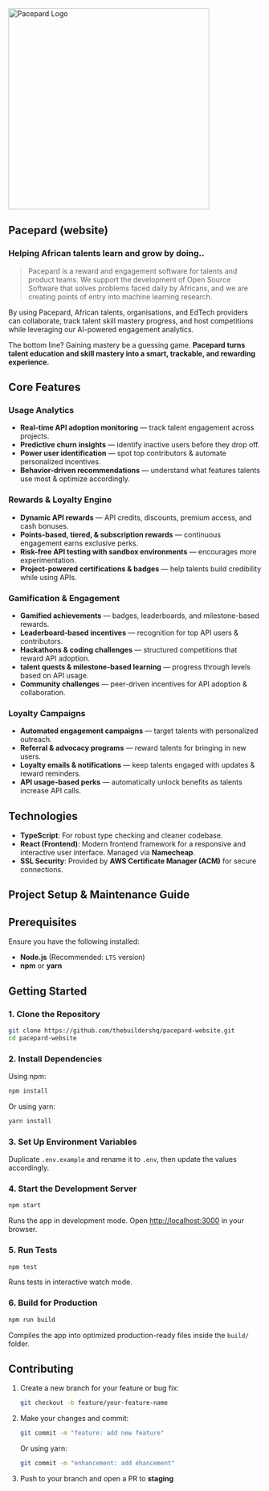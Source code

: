 
<img src="/blocks/pacepard.svg" alt="Pacepard Logo" width="400">

## Pacepard (website)

### Helping African talents learn and grow by doing..

> Pacepard is a reward and engagement software for talents and product teams.  We support the development of Open Source Software that solves problems faced daily by Africans, and we are creating points of entry into machine learning research.

By using Pacepard, African talents, organisations, and EdTech providers can collaborate, track talent skill mastery progress, and host competitions while leveraging our AI-powered engagement analytics.


The bottom line? Gaining mastery be a guessing game. **Pacepard turns talent education and skill mastery into a smart, trackable, and rewarding experience.**


## Core Features

### Usage Analytics

- **Real-time API adoption monitoring** — track talent engagement across projects.  
- **Predictive churn insights** — identify inactive users before they drop off.  
- **Power user identification** — spot top contributors & automate personalized incentives.  
- **Behavior-driven recommendations** — understand what features talents use most & optimize accordingly.  

### Rewards & Loyalty Engine

- **Dynamic API rewards** — API credits, discounts, premium access, and cash bonuses.  
- **Points-based, tiered, & subscription rewards** — continuous engagement earns exclusive perks.  
- **Risk-free API testing with sandbox environments** — encourages more experimentation.  
- **Project-powered certifications & badges** — help talents build credibility while using APIs.  

### Gamification & Engagement

- **Gamified achievements** — badges, leaderboards, and milestone-based rewards.  
- **Leaderboard-based incentives** — recognition for top API users & contributors.  
- **Hackathons & coding challenges** — structured competitions that reward API adoption.  
- **talent quests & milestone-based learning** — progress through levels based on API usage.  
- **Community challenges** — peer-driven incentives for API adoption & collaboration.  

### Loyalty Campaigns

- **Automated engagement campaigns** — target talents with personalized outreach.  
- **Referral & advocacy programs** — reward talents for bringing in new users.  
- **Loyalty emails & notifications** — keep talents engaged with updates & reward reminders.  
- **API usage-based perks** — automatically unlock benefits as talents increase API calls.  


## Technologies

- **TypeScript**: For robust type checking and cleaner codebase.
- **React (Frontend)**: Modern frontend framework for a responsive and interactive user interface.
Managed via **Namecheap**.  
- **SSL Security**: Provided by **AWS Certificate Manager (ACM)** for secure connections.  


## Project Setup & Maintenance Guide

## Prerequisites  
Ensure you have the following installed:  
- **Node.js** (Recommended: `LTS` version)  
- **npm** or **yarn**  

## Getting Started  

### 1. Clone the Repository  
```sh
git clone https://github.com/thebuildershq/pacepard-website.git
cd pacepard-website
```

### 2. Install Dependencies  
Using npm:  
```sh
npm install
```
Or using yarn:  
```sh
yarn install
```

### 3. Set Up Environment Variables  
Duplicate `.env.example` and rename it to `.env`, then update the values accordingly.  

### 4. Start the Development Server  
```sh
npm start
```
Runs the app in development mode. Open [http://localhost:3000](http://localhost:3000) in your browser.  

### 5. Run Tests  
```sh
npm test
```
Runs tests in interactive watch mode.  

### 6. Build for Production  
```sh
npm run build
```
Compiles the app into optimized production-ready files inside the `build/` folder.  

 
## Contributing  
1. Create a new branch for your feature or bug fix:  
   ```sh
   git checkout -b feature/your-feature-name
   ```
2. Make your changes and commit:  
   ```sh
   git commit -m "feature: add new feature"
   ```
   Or using yarn:  
    ```sh
    git commit -m "enhancement: add ehancement"
    ```
3. Push to your branch and open a PR to **staging**